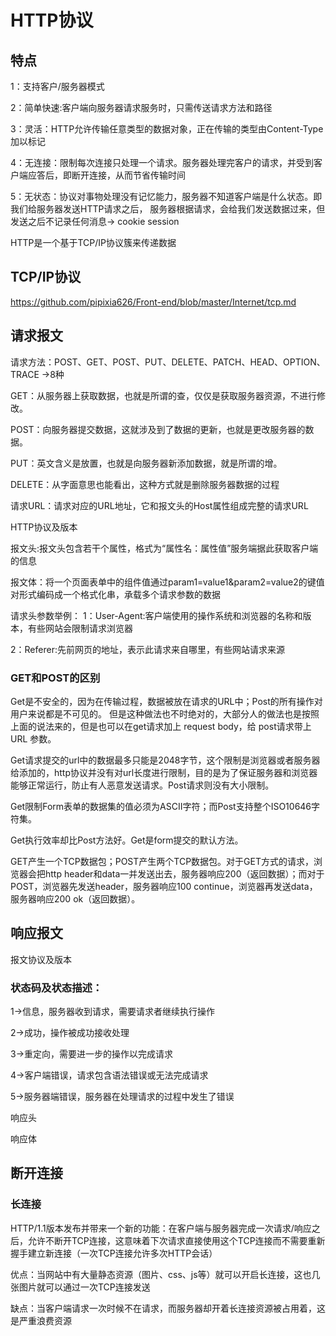 
#  HTTP协议

## 特点
1：支持客户/服务器模式

2：简单快速:客户端向服务器请求服务时，只需传送请求方法和路径

3：灵活：HTTP允许传输任意类型的数据对象，正在传输的类型由Content-Type加以标记

4：无连接：限制每次连接只处理一个请求。服务器处理完客户的请求，并受到客户端应答后，即断开连接，从而节省传输时间

5：无状态：协议对事物处理没有记忆能力，服务器不知道客户端是什么状态。即我们给服务器发送HTTP请求之后，
服务器根据请求，会给我们发送数据过来，但发送之后不记录任何消息-> cookie session

HTTP是一个基于TCP/IP协议簇来传递数据


## TCP/IP协议
<https://github.com/pipixia626/Front-end/blob/master/Internet/tcp.md>


## 请求报文

请求方法：POST、GET、POST、PUT、DELETE、PATCH、HEAD、OPTION、TRACE ->8种

GET：从服务器上获取数据，也就是所谓的查，仅仅是获取服务器资源，不进行修改。

POST：向服务器提交数据，这就涉及到了数据的更新，也就是更改服务器的数据。

PUT：英文含义是放置，也就是向服务器新添加数据，就是所谓的增。

DELETE：从字面意思也能看出，这种方式就是删除服务器数据的过程

请求URL：请求对应的URL地址，它和报文头的Host属性组成完整的请求URL

HTTP协议及版本

报文头:报文头包含若干个属性，格式为“属性名：属性值”服务端据此获取客户端的信息

报文体：将一个页面表单中的组件值通过param1=value1&param2=value2的键值对形式编码成一个格式化串，承载多个请求参数的数据

请求头参数举例：
1：User-Agent:客户端使用的操作系统和浏览器的名称和版本，有些网站会限制请求浏览器

2：Referer:先前网页的地址，表示此请求来自哪里，有些网站请求来源

### GET和POST的区别
Get是不安全的，因为在传输过程，数据被放在请求的URL中；Post的所有操作对用户来说都是不可见的。 但是这种做法也不时绝对的，大部分人的做法也是按照上面的说法来的，但是也可以在get请求加上 request body，给 post请求带上 URL 参数。

Get请求提交的url中的数据最多只能是2048字节，这个限制是浏览器或者服务器给添加的，http协议并没有对url长度进行限制，目的是为了保证服务器和浏览器能够正常运行，防止有人恶意发送请求。Post请求则没有大小限制。

Get限制Form表单的数据集的值必须为ASCII字符；而Post支持整个ISO10646字符集。

Get执行效率却比Post方法好。Get是form提交的默认方法。

GET产生一个TCP数据包；POST产生两个TCP数据包。对于GET方式的请求，浏览器会把http header和data一并发送出去，服务器响应200（返回数据）；而对于POST，浏览器先发送header，服务器响应100 continue，浏览器再发送data，服务器响应200 ok（返回数据）。




## 响应报文

报文协议及版本

### 状态码及状态描述：

1->信息，服务器收到请求，需要请求者继续执行操作

2->成功，操作被成功接收处理

3->重定向，需要进一步的操作以完成请求

4->客户端错误，请求包含语法错误或无法完成请求

5->服务器端错误，服务器在处理请求的过程中发生了错误

响应头

响应体

## 断开连接

### 长连接
HTTP/1.1版本发布并带来一个新的功能：在客户端与服务器完成一次请求/响应之后，允许不断开TCP连接，这意味着下次请求直接使用这个TCP连接而不需要重新握手建立新连接（一次TCP连接允许多次HTTP会话）

优点：当网站中有大量静态资源（图片、css、js等）就可以开启长连接，这也几张图片就可以通过一次TCP连接发送

缺点：当客户端请求一次时候不在请求，而服务器却开着长连接资源被占用着，这是严重浪费资源



